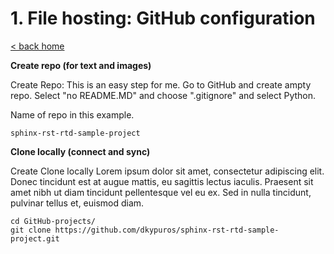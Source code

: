 # 1. File hosting: GitHub configuration

[< back home](README.md)

**Create repo (for text and images)**

Create Repo: 
This is an easy step for me. Go to GitHub and create ampty repo. Select "no README.MD" and choose ".gitignore" and select Python.

Name of repo in this example.
```
sphinx-rst-rtd-sample-project
```

**Clone locally (connect and sync)**

Create Clone locally
Lorem ipsum dolor sit amet, consectetur adipiscing elit. Donec tincidunt est at augue mattis, eu sagittis lectus iaculis. Praesent sit amet nibh ut diam tincidunt pellentesque vel eu ex. Sed in nulla tincidunt, pulvinar tellus et, euismod diam.

```
cd GitHub-projects/
git clone https://github.com/dkypuros/sphinx-rst-rtd-sample-project.git
```
